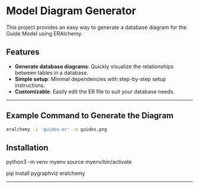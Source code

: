 # Model Diagram Generator

This project provides an easy way to generate a database diagram for the Guide Model using ERAlchemy.

## Features
- **Generate database diagrams**: Quickly visualize the relationships between tables in a database.
- **Simple setup**: Minimal dependencies with step-by-step setup instructions.
- **Customizable**: Easily edit the ER file to suit your database needs.

---

## Example Command to Generate the Diagram

```bash
eralchemy -i 'guides.er' -o guides.png

```
## Installation
python3 -m venv myenv
source myenv/bin/activate

pip install pygraphviz eralchemy


---